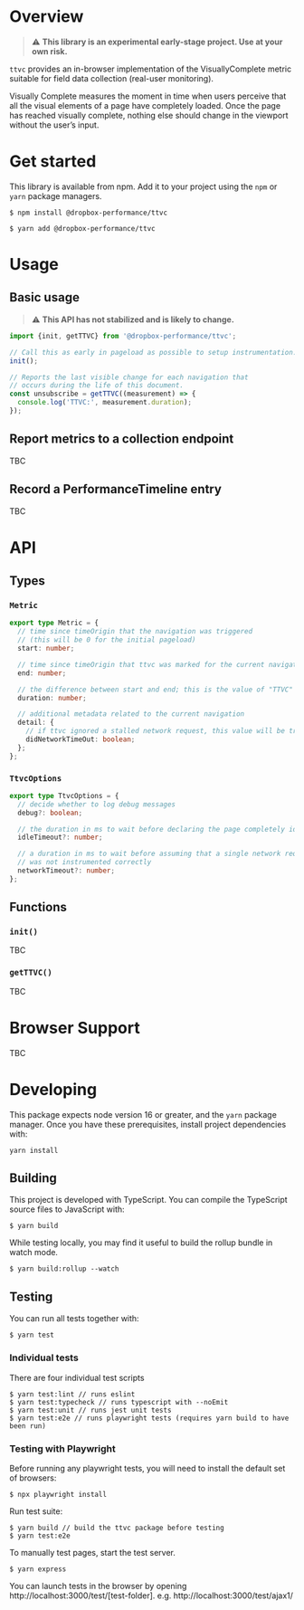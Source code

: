 # Overview

> ⚠️ **This library is an experimental early-stage project. Use at your own risk.**

`ttvc` provides an in-browser implementation of the VisuallyComplete metric suitable for field data collection (real-user monitoring).

Visually Complete measures the moment in time when users perceive that all the visual elements of a page have completely loaded. Once the page has reached visually complete, nothing else should change in the viewport without the user’s input.

# Get started

This library is available from npm.  Add it to your project using the `npm` or `yarn` package managers.

```
$ npm install @dropbox-performance/ttvc
```

```
$ yarn add @dropbox-performance/ttvc
```

# Usage

## Basic usage

> ⚠️ **This API has not stabilized and is likely to change.**

```js
import {init, getTTVC} from '@dropbox-performance/ttvc';

// Call this as early in pageload as possible to setup instrumentation.
init();

// Reports the last visible change for each navigation that
// occurs during the life of this document.
const unsubscribe = getTTVC((measurement) => {
  console.log('TTVC:', measurement.duration);
});
```

## Report metrics to a collection endpoint

TBC

## Record a PerformanceTimeline entry

TBC

# API

## Types

### `Metric`

```typescript
export type Metric = {
  // time since timeOrigin that the navigation was triggered
  // (this will be 0 for the initial pageload)
  start: number;

  // time since timeOrigin that ttvc was marked for the current navigation
  end: number;

  // the difference between start and end; this is the value of "TTVC"
  duration: number;

  // additional metadata related to the current navigation
  detail: {
    // if ttvc ignored a stalled network request, this value will be true
    didNetworkTimeOut: boolean;
  };
};
```

### `TtvcOptions`

```typescript
export type TtvcOptions = {
  // decide whether to log debug messages
  debug?: boolean;

  // the duration in ms to wait before declaring the page completely idle
  idleTimeout?: number;

  // a duration in ms to wait before assuming that a single network request
  // was not instrumented correctly
  networkTimeout?: number;
};
```

## Functions

### `init()`

TBC

### `getTTVC()`

TBC

# Browser Support

TBC

# Developing

This package expects node version 16 or greater, and the `yarn` package manager.  Once you have these prerequisites, install project dependencies with:

```
yarn install
```

## Building

This project is developed with TypeScript.  You can compile the TypeScript source files to JavaScript with:

```
$ yarn build
```

While testing locally, you may find it useful to build the rollup bundle in watch mode.

```
$ yarn build:rollup --watch
```

## Testing

You can run all tests together with:

```
$ yarn test
```

### Individual tests

There are four individual test scripts

```
$ yarn test:lint // runs eslint
$ yarn test:typecheck // runs typescript with --noEmit
$ yarn test:unit // runs jest unit tests
$ yarn test:e2e // runs playwright tests (requires yarn build to have been run)
```


### Testing with Playwright

Before running any playwright tests, you will need to install the default set of browsers:

```
$ npx playwright install
```

Run test suite:

```
$ yarn build // build the ttvc package before testing
$ yarn test:e2e
```

To manually test pages, start the test server.

```
$ yarn express
```

You can launch tests in the browser by opening http://localhost:3000/test/[test-folder].  e.g. http://localhost:3000/test/ajax1/
